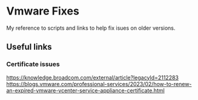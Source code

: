 # Vmware Fixes

My reference to scripts and links to help fix isues on older versions.

## Useful links
### Certificate issues
https://knowledge.broadcom.com/external/article?legacyId=2112283
https://blogs.vmware.com/professional-services/2023/02/how-to-renew-an-expired-vmware-vcenter-service-appliance-certificate.html
